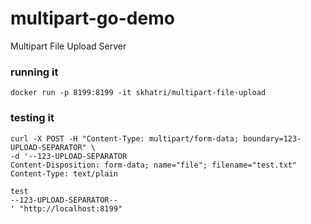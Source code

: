 # multipart-go-demo
Multipart File Upload Server

### running it

```
docker run -p 8199:8199 -it skhatri/multipart-file-upload
```

### testing it

```
curl -X POST -H "Content-Type: multipart/form-data; boundary=123-UPLOAD-SEPARATOR" \
-d '--123-UPLOAD-SEPARATOR
Content-Disposition: form-data; name="file"; filename="test.txt"
Content-Type: text/plain

test
--123-UPLOAD-SEPARATOR--
' "http://localhost:8199"
```
